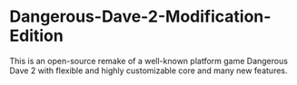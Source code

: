 # Dangerous-Dave-2-Modification-Edition
This is an open-source remake of a well-known platform game Dangerous Dave 2 with flexible and highly customizable core and many new features.
